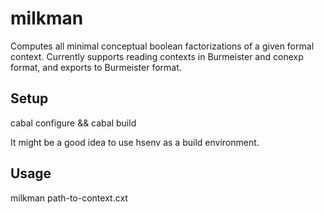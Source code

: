 # milkman

Computes all minimal conceptual boolean factorizations of a given
formal context.  Currently supports reading contexts in Burmeister and
conexp format, and exports to Burmeister format.

## Setup
cabal configure && cabal build

It might be a good idea to use hsenv as a build environment.

## Usage
milkman path-to-context.cxt
